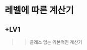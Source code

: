 # 레벨에 따른 계산기

+LV1
------------------------------------------------------------------------------------------------------------

>>클래스 없는 기본적인 계산기
>
